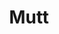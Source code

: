 ---
lang: fr
layout: doc
redirect_from:
- /fr/doc/mutt/
- /fr/wiki/Mutt/
- /fr/doc/Mutt/
redirect_to: https://github.com/Qubes-Community/Contents/blob/master/docs/configuration/mutt.md
ref: 106
title: Mutt
---